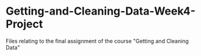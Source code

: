 # Getting-and-Cleaning-Data-Week4-Project
Files relating to the final assignment of the course "Getting and Cleaning Data" 
